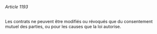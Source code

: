 ###### Article 1193

Les contrats ne peuvent être modifiés ou révoqués que du consentement mutuel des parties, ou pour les causes que la loi autorise.

